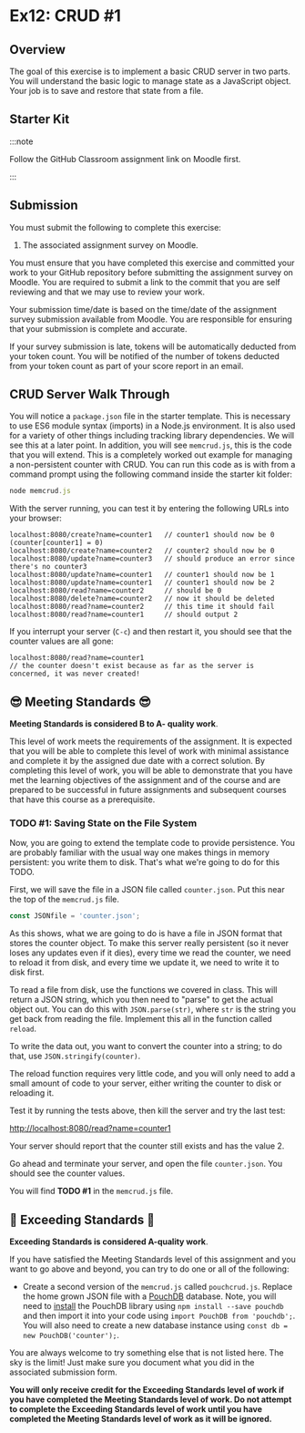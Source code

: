 # Ex12: CRUD #1

## Overview

The goal of this exercise is to implement a basic CRUD server in two parts. You will understand the basic logic to manage state as a JavaScript object. Your job is to save and restore that state from a file.

## Starter Kit

:::note

Follow the GitHub Classroom assignment link on Moodle first.

:::

## Submission

You must submit the following to complete this exercise:

1. The associated assignment survey on Moodle.

You must ensure that you have completed this exercise and committed your work to your GitHub repository before submitting the assignment survey on Moodle. You are required to submit a link to the commit that you are self reviewing and that we may use to review your work.

Your submission time/date is based on the time/date of the assignment survey submission available from Moodle. You are responsible for ensuring that your submission is complete and accurate.

If your survey submission is late, tokens will be automatically deducted from your token count. You will be notified of the number of tokens deducted from your token count as part of your score report in an email.

## CRUD Server Walk Through

You will notice a `package.json` file in the starter template. This is necessary to use ES6 module syntax (imports) in a Node.js environment. It is also used for a variety of other things including tracking library dependencies. We will see this at a later point. In addition, you will see `memcrud.js`, this is the code that you will extend. This is a completely worked out example for managing a non-persistent counter with CRUD. You can run this code as is with from a command prompt using the following command inside the starter kit folder:

```js
node memcrud.js
```

With the server running, you can test it by entering the following URLs into your browser:

```text
localhost:8080/create?name=counter1   // counter1 should now be 0 (counter[counter1] = 0)
localhost:8080/create?name=counter2   // counter2 should now be 0
localhost:8080/update?name=counter3   // should produce an error since there's no counter3
localhost:8080/update?name=counter1   // counter1 should now be 1
localhost:8080/update?name=counter1   // counter1 should now be 2
localhost:8080/read?name=counter2     // should be 0
localhost:8080/delete?name=counter2   // now it should be deleted
localhost:8080/read?name=counter2     // this time it should fail
localhost:8080/read?name=counter1     // should output 2
```

If you interrupt your server (`C-c`) and then restart it, you should see that the counter values are all gone:

```text
localhost:8080/read?name=counter1
// the counter doesn't exist because as far as the server is concerned, it was never created!
```

## 😎 Meeting Standards 😎

**Meeting Standards is considered B to A- quality work**.

This level of work meets the requirements of the assignment. It is expected that you will be able to complete this level of work with minimal assistance and complete it by the assigned due date with a correct solution. By completing this level of work, you will be able to demonstrate that you have met the learning objectives of the assignment and of the course and are prepared to be successful in future assignments and subsequent courses that have this course as a prerequisite.

### TODO #1: Saving State on the File System

Now, you are going to extend the template code to provide persistence. You are probably familiar with the usual way one makes things in memory persistent: you write them to disk. That's what we're going to do for this TODO.

First, we will save the file in a JSON file called `counter.json`. Put this near the top of the `memcrud.js` file.

```js
const JSONfile = 'counter.json';
```

As this shows, what we are going to do is have a file in JSON format that stores the counter object. To make this server really persistent (so it never loses any updates even if it dies), every time we read the counter, we need to reload it from disk, and every time we update it, we need to write it to disk first.

To read a file from disk, use the functions we covered in class. This will return a JSON string, which you then need to "parse" to get the actual object out. You can do this with `JSON.parse(str)`, where `str` is the string you get back from reading the file. Implement this all in the function called `reload`.

To write the data out, you want to convert the counter into a string; to do that, use `JSON.stringify(counter)`.

The reload function requires very little code, and you will only need to add a small amount of code to your server, either writing the counter to disk or reloading it.

Test it by running the tests above, then kill the server and try the last test:

[http://localhost:8080/read?name=counter1](http://localhost:8080/read?name=counter1)

Your server should report that the counter still exists and has the value 2.

Go ahead and terminate your server, and open the file `counter.json`. You should see the counter values.

You will find **TODO #1** in the `memcrud.js` file.

## 🚀 Exceeding Standards 🚀

**Exceeding Standards is considered A-quality work**.

If you have satisfied the Meeting Standards level of this assignment and you want to go above and beyond, you can try to do one or all of the following:

- Create a second version of the `memcrud.js` called `pouchcrud.js`. Replace the home grown JSON file with a [PouchDB](https://pouchdb.com/download.html#npm) database. Note, you will need to [install](https://pouchdb.com/api.html) the PouchDB library using `npm install --save pouchdb` and then import it into your code using `import PouchDB from 'pouchdb';`. You will also need to create a new database instance using `const db = new PouchDB('counter');`.

You are always welcome to try something else that is not listed here. The sky is the limit! Just make sure you document what you did in the associated submission form.

**You will only receive credit for the Exceeding Standards level of work if you have completed the Meeting Standards level of work. Do not attempt to complete the Exceeding Standards level of work until you have completed the Meeting Standards level of work as it will be ignored.**